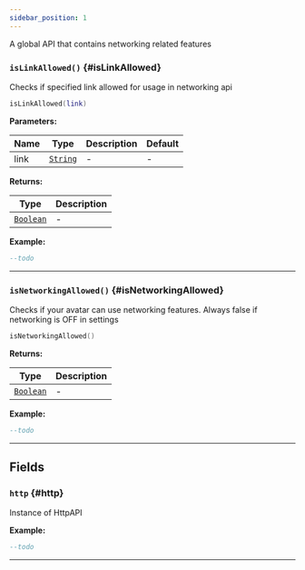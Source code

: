 ```yaml
---
sidebar_position: 1
---
```


A global API that contains networking related features

### <code>isLinkAllowed()</code> \{#isLinkAllowed}

Checks if specified link allowed for usage in networking api

```lua
isLinkAllowed(link)
```

**Parameters:**

| Name | Type                     | Description | Default |
| ---- | ------------------------ | ----------- | ------- |
| link | <code>[String](#)</code> | -           | -       |

**Returns:**

| Type                      | Description |
| ------------------------- | ----------- |
| <code>[Boolean](#)</code> | -           |

**Example:**

```lua
--todo
```

---

### <code>isNetworkingAllowed()</code> \{#isNetworkingAllowed}

Checks if your avatar can use networking features. Always false if networking is OFF in settings

```lua
isNetworkingAllowed()
```

**Returns:**

| Type                      | Description |
| ------------------------- | ----------- |
| <code>[Boolean](#)</code> | -           |

**Example:**

```lua
--todo
```

---

## Fields

### <code>http</code> \{#http}

Instance of HttpAPI

**Example:**

```lua
--todo
```

---
